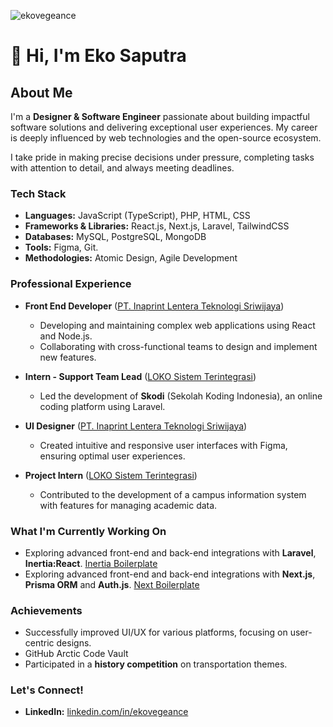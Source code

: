 <p align="left"> <img src="https://komarev.com/ghpvc/?username=ekovegeance" alt="ekovegeance" /> </p>

# 👋 Hi, I'm Eko Saputra  

## About Me  
I'm a **Designer & Software Engineer** passionate about building impactful software solutions and delivering exceptional user experiences. My career is deeply influenced by web technologies and the open-source ecosystem.  

I take pride in making precise decisions under pressure, completing tasks with attention to detail, and always meeting deadlines.  


### Tech Stack  
- **Languages:** JavaScript (TypeScript), PHP, HTML, CSS  
- **Frameworks & Libraries:** React.js, Next.js, Laravel, TailwindCSS  
- **Databases:** MySQL, PostgreSQL, MongoDB  
- **Tools:** Figma, Git.
- **Methodologies:** Atomic Design, Agile Development  


### Professional Experience  
- **Front End Developer** ([PT. Inaprint Lentera Teknologi Sriwijaya](https://www.payoprint.id/))  
  - Developing and maintaining complex web applications using React and Node.js.  
  - Collaborating with cross-functional teams to design and implement new features.  

- **Intern - Support Team Lead** ([LOKO Sistem Terintegrasi](https://loko.co.id/))  
  - Led the development of **Skodi** (Sekolah Koding Indonesia), an online coding platform using Laravel.  

- **UI Designer** ([PT. Inaprint Lentera Teknologi Sriwijaya](https://www.payoprint.id/))  
  - Created intuitive and responsive user interfaces with Figma, ensuring optimal user experiences.  

- **Project Intern** ([LOKO Sistem Terintegrasi](https://loko.co.id/))
  - Contributed to the development of a campus information system with features for managing academic data.
    

### What I'm Currently Working On  
- Exploring advanced front-end and back-end integrations with **Laravel**, **Inertia:React**. [Inertia Boilerplate](https://github.com/ekovegeance/inertia-boilerplate)
- Exploring advanced front-end and back-end integrations with **Next.js**, **Prisma ORM** and **Auth.js**. [Next Boilerplate](https://github.com/ekovegeance/next-boilerplate)


### Achievements  
- Successfully improved UI/UX for various platforms, focusing on user-centric designs.
- GitHub Arctic Code Vault  
- Participated in a **history competition** on transportation themes.  


### Let's Connect!  
- **LinkedIn:** [linkedin.com/in/ekovegeance](https://linkedin.com/in/ekovegeance)  





     



<!--
📫 ekovegance Domains :

- Website : www.ekovegeance.com
- Email   : me@ekovegeance.com
- Dev     : https://dev.to/ekovegeance
- Medium  : https://ekovegeance.medium.com
- Twitter : https://twitter.com/ekovegeance7
- LinkedIn :  https://www.linkedin.com/in/ekovegeance
- gitlab  : https://gitlab.com/ekovegeance


⚡ Addr
- GPG : B46F614C1FB353FE
- Bitcoin : 1CXqJujxt3MV9ujRwwQtM6Y1oeWsGJfEbc
- Dogecoin : D8LgXt1yjTXxSyMkxb6e5s26WQTmEx1JNj
- Hns Coin : hs1qsvvem3d6ftzh6prlzl0uhha4qjt0q73y6ey893

**ekovegeance/ekovegeance** is a ✨ _special_ ✨ repository because its `README.md` (this file) appears on your GitHub profile.

Here are some ideas to get you started:

- 🔭 I’m currently working on ...
- 🌱 I’m currently learning ...
- 👯 I’m looking to collaborate on ...
- 🤔 I’m looking for help with ...
- 💬 Ask me about ...
- 📫 How to reach me: ...
- 😄 Pronouns: ...
- ⚡ Fun fact: ...
**New Delhi, India**
-->
